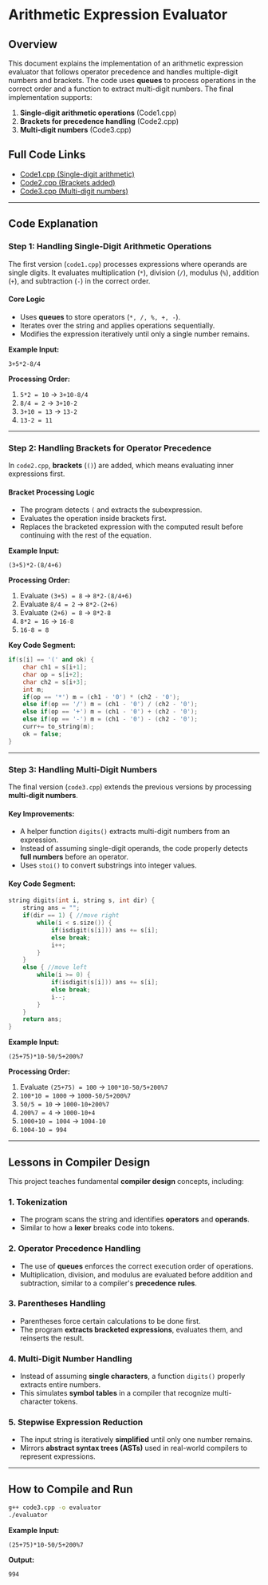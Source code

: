 # Arithmetic Expression Evaluator

## Overview

This document explains the implementation of an arithmetic expression evaluator that follows operator precedence and handles multiple-digit numbers and brackets. The code uses **queues** to process operations in the correct order and a function to extract multi-digit numbers. The final implementation supports:

1. **Single-digit arithmetic operations** (Code1.cpp)
2. **Brackets for precedence handling** (Code2.cpp)
3. **Multi-digit numbers** (Code3.cpp)

## Full Code Links

- [Code1.cpp (Single-digit arithmetic)](code1.cpp)
- [Code2.cpp (Brackets added)](code2.cpp)
- [Code3.cpp (Multi-digit numbers)](code3.cpp)

---

## Code Explanation

### Step 1: Handling Single-Digit Arithmetic Operations

The first version (`code1.cpp`) processes expressions where operands are single digits. It evaluates multiplication (`*`), division (`/`), modulus (`%`), addition (`+`), and subtraction (`-`) in the correct order.

#### **Core Logic**

- Uses **queues** to store operators (`*, /, %, +, -`).
- Iterates over the string and applies operations sequentially.
- Modifies the expression iteratively until only a single number remains.

**Example Input:**

```
3+5*2-8/4
```

**Processing Order:**

1. `5*2 = 10` → `3+10-8/4`
2. `8/4 = 2` → `3+10-2`
3. `3+10 = 13` → `13-2`
4. `13-2 = 11`

---

### Step 2: Handling Brackets for Operator Precedence

In `code2.cpp`, **brackets** (`()`) are added, which means evaluating inner expressions first.

#### **Bracket Processing Logic**

- The program detects `(` and extracts the subexpression.
- Evaluates the operation inside brackets first.
- Replaces the bracketed expression with the computed result before continuing with the rest of the equation.

**Example Input:**

```
(3+5)*2-(8/4+6)
```

**Processing Order:**

1. Evaluate `(3+5) = 8` → `8*2-(8/4+6)`
2. Evaluate `8/4 = 2` → `8*2-(2+6)`
3. Evaluate `(2+6) = 8` → `8*2-8`
4. `8*2 = 16` → `16-8`
5. `16-8 = 8`

**Key Code Segment:**

```cpp
if(s[i] == '(' and ok) {
    char ch1 = s[i+1];
    char op = s[i+2];
    char ch2 = s[i+3];
    int m;
    if(op == '*') m = (ch1 - '0') * (ch2 - '0');
    else if(op == '/') m = (ch1 - '0') / (ch2 - '0');
    else if(op == '+') m = (ch1 - '0') + (ch2 - '0');
    else if(op == '-') m = (ch1 - '0') - (ch2 - '0');
    curr+= to_string(m);
    ok = false;
}
```

---

### Step 3: Handling Multi-Digit Numbers

The final version (`code3.cpp`) extends the previous versions by processing **multi-digit numbers**.

#### **Key Improvements:**

- A helper function `digits()` extracts multi-digit numbers from an expression.
- Instead of assuming single-digit operands, the code properly detects **full numbers** before an operator.
- Uses `stoi()` to convert substrings into integer values.

#### **Key Code Segment:**

```cpp
string digits(int i, string s, int dir) {
    string ans = "";
    if(dir == 1) { //move right
        while(i < s.size()) {
            if(isdigit(s[i])) ans += s[i];
            else break;
            i++;
        }
    }
    else { //move left
        while(i >= 0) {
            if(isdigit(s[i])) ans += s[i];
            else break;
            i--;
        }
    }
    return ans;
}
```

**Example Input:**

```
(25+75)*10-50/5+200%7
```

**Processing Order:**

1. Evaluate `(25+75) = 100` → `100*10-50/5+200%7`
2. `100*10 = 1000` → `1000-50/5+200%7`
3. `50/5 = 10` → `1000-10+200%7`
4. `200%7 = 4` → `1000-10+4`
5. `1000+10 = 1004` → `1004-10`
6. `1004-10 = 994`

---

## **Lessons in Compiler Design**

This project teaches fundamental **compiler design** concepts, including:

### **1. Tokenization**

- The program scans the string and identifies **operators** and **operands**.
- Similar to how a **lexer** breaks code into tokens.

### **2. Operator Precedence Handling**

- The use of **queues** enforces the correct execution order of operations.
- Multiplication, division, and modulus are evaluated before addition and subtraction, similar to a compiler's **precedence rules**.

### **3. Parentheses Handling**

- Parentheses force certain calculations to be done first.
- The program **extracts bracketed expressions**, evaluates them, and reinserts the result.

### **4. Multi-Digit Number Handling**

- Instead of assuming **single characters**, a function `digits()` properly extracts entire numbers.
- This simulates **symbol tables** in a compiler that recognize multi-character tokens.

### **5. Stepwise Expression Reduction**

- The input string is iteratively **simplified** until only one number remains.
- Mirrors **abstract syntax trees (ASTs)** used in real-world compilers to represent expressions.

---

## **How to Compile and Run**

```bash
g++ code3.cpp -o evaluator
./evaluator
```

**Example Input:**

```
(25+75)*10-50/5+200%7
```

**Output:**

```
994
```
